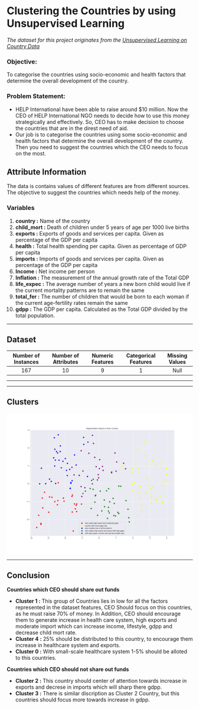 # Clustering the Countries by using Unsupervised Learning

*The dataset for this project originates from the [Unsupervised Learning on Country Data](https://www.kaggle.com/rohan0301/unsupervised-learning-on-country-data)*
<br>


### Objective:
To categorise the countries using socio-economic and health factors that determine the overall development of the country.

### Problem Statement:

- HELP International have been able to raise around $10 million. Now the CEO of HELP International NGO needs to decide how to use this money strategically and effectively. So, CEO has to make decision to choose the countries that are in the direst need of aid. 
- Our job is to categorise the countries using some socio-economic and health factors that determine the overall development of the country. Then you need to suggest the countries which the CEO needs to focus on the most.


## Attribute Information

The data is contains values of different features are from different sources. The objective to suggest the countries which needs help of the money.

### Variables

1. **country :** Name of the country
2. **child_mort :** Death of children under 5 years of age per 1000 live births
3. **exports :** Exports of goods and services per capita. Given as percentage of the GDP per capita
4. **health :** Total health spending per capita. Given as percentage of GDP per capita
5. **imports :** Imports of goods and services per capita. Given as percentage of the GDP per capita
6. **Income :** Net income per person
7. **Inflation :** The measurement of the annual growth rate of the Total GDP
8. **life_expec :** The average number of years a new born child would live if the current mortality patterns are to remain the same
9. **total_fer :** The number of children that would be born to each woman if the current age-fertility rates remain the same
10. **gdpp :** The GDP per capita. Calculated as the Total GDP divided by the total population.


<hr>

## Dataset

| Number of Instances| Number of Attributes | 	Numeric Features	| Categorical Features	| Missing Values| 
 | :-------------: | :------------: | :-------------: | :------------: | :-------------:| 
 | 167	| 10| 9	| 1	| Null| 

<hr>


<hr>

## Clusters

![alt text](https://github.com/rahulbale/Data-Science-Machine-Learning-Project/blob/main/Donation%20Clustering%20for%20Countries/output/cluster.png)

<hr>

## Conclusion

**Countries which CEO should share out funds**

- **Cluster 1 :** This group of Countries lies in low for all the factors represented in the dataset features, CEO Should focus on this countries, as he must raise 70% of money. In Addition, CEO should encourage them to generate increase in health care system, high exports and moderate import which can increase income, lifestyle, gdpp and decrease child mort rate. 
- **Cluster 4 :** 25% should be distributed to this country, to encourage them increase in healthcare system and exports. 
- **Cluster 0 :** With small-scale healthcare system 1-5% should be alloted to this countries. 

**Countries which CEO should not share out funds** 
- **Cluster 2 :** This country should center of attention towards increase in exports and decrese in imports which will sharp there gdpp.
- **Cluster 3 :** There is similar discription as Cluster 2 Country, but this countries should focus more towards increase in gdpp.
